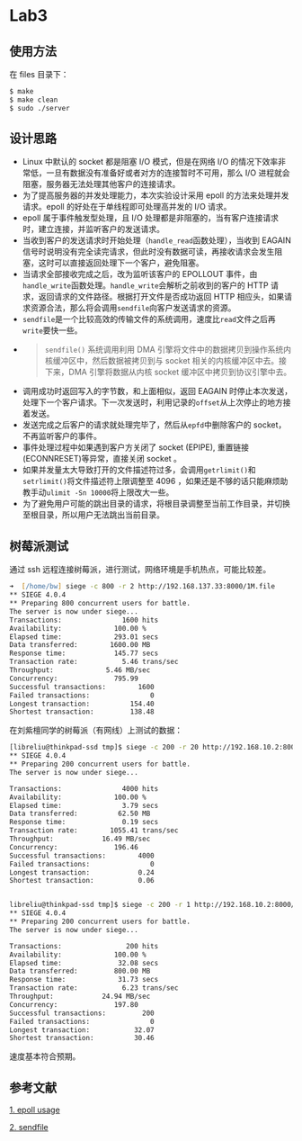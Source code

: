 # Lab3

## 使用方法

在 files 目录下：

```bash
$ make
$ make clean
$ sudo ./server
```

## 设计思路

- Linux 中默认的 socket 都是阻塞 I/O 模式，但是在网络 I/O 的情况下效率非常低，一旦有数据没有准备好或者对方的连接暂时不可用，那么 I/O 进程就会阻塞，服务器无法处理其他客户的连接请求。
- 为了提高服务器的并发处理能力，本次实验设计采用 epoll 的方法来处理并发请求。epoll 的好处在于单线程即可处理高并发的 I/O 请求。
- epoll 属于事件触发型处理，且 I/O 处理都是非阻塞的，当有客户连接请求时，建立连接，并监听客户的发送请求。
- 当收到客户的发送请求时开始处理（`handle_read`函数处理），当收到 EAGAIN 信号时说明没有完全读完请求，但此时没有数据可读，再接收请求会发生阻塞，这时可以直接返回处理下一个客户，避免阻塞。
- 当请求全部接收完成之后，改为监听该客户的 EPOLLOUT 事件，由`handle_write`函数处理。`handle_write`会解析之前收到的客户的 HTTP 请求，返回请求的文件路径。根据打开文件是否成功返回 HTTP 相应头，如果请求资源合法，那么将会调用`sendfile`向客户发送请求的资源。
- `sendfile`是一个比较高效的传输文件的系统调用，速度比`read`文件之后再`write`要快一些。
- > `sendfile()` 系统调用利用 DMA 引擎将文件中的数据拷贝到操作系统内核缓冲区中，然后数据被拷贝到与 socket 相关的内核缓冲区中去。接下来，DMA 引擎将数据从内核 socket 缓冲区中拷贝到协议引擎中去。
- 调用成功时返回写入的字节数，和上面相似，返回 EAGAIN 时停止本次发送，处理下一个客户请求。下一次发送时，利用记录的`offset`从上次停止的地方接着发送。
- 发送完成之后客户的请求就处理完毕了，然后从`epfd`中删除客户的 socket，不再监听客户的事件。
- 事件处理过程中如果遇到客户方关闭了 socket (EPIPE), 重置链接(ECONNRESET)等异常，直接关闭 socket 。
- 如果并发量太大导致打开的文件描述符过多，会调用`getrlimit()`和`setrlimit()`将文件描述符上限调整至 4096 ，如果还是不够的话只能麻烦助教手动`ulimit -Sn 10000`将上限改大一些。
- 为了避免用户可能的跳出目录的请求，将根目录调整至当前工作目录，并切换至根目录，所以用户无法跳出当前目录。


## 树莓派测试

通过 ssh 远程连接树莓派，进行测试，网络环境是手机热点，可能比较差。

``` zsh
➜  [/home/bw] siege -c 800 -r 2 http://192.168.137.33:8000/1M.file
** SIEGE 4.0.4
** Preparing 800 concurrent users for battle.
The server is now under siege...
Transactions:		        1600 hits
Availability:		      100.00 %
Elapsed time:		      293.01 secs
Data transferred:	     1600.00 MB
Response time:		      145.77 secs
Transaction rate:	        5.46 trans/sec
Throughput:		        5.46 MB/sec
Concurrency:		      795.99
Successful transactions:        1600
Failed transactions:	           0
Longest transaction:	      154.40
Shortest transaction:	      138.48
```

在刘紫檀同学的树莓派（有网线）上测试的数据：

```bash
[libreliu@thinkpad-ssd tmp]$ siege -c 200 -r 20 http://192.168.10.2:8000/test16k.txt >/dev/null
** SIEGE 4.0.4
** Preparing 200 concurrent users for battle.
The server is now under siege...

Transactions:		        4000 hits
Availability:		      100.00 %
Elapsed time:		        3.79 secs
Data transferred:	       62.50 MB
Response time:		        0.19 secs
Transaction rate:	     1055.41 trans/sec
Throughput:		       16.49 MB/sec
Concurrency:		      196.46
Successful transactions:        4000
Failed transactions:	           0
Longest transaction:	        0.24
Shortest transaction:	        0.06


libreliu@thinkpad-ssd tmp]$ siege -c 200 -r 1 http://192.168.10.2:8000/test4096k.txt >/dev/null
** SIEGE 4.0.4
** Preparing 200 concurrent users for battle.
The server is now under siege...

Transactions:		         200 hits
Availability:		      100.00 %
Elapsed time:		       32.08 secs
Data transferred:	      800.00 MB
Response time:		       31.73 secs
Transaction rate:	        6.23 trans/sec
Throughput:		       24.94 MB/sec
Concurrency:		      197.80
Successful transactions:         200
Failed transactions:	           0
Longest transaction:	       32.07
Shortest transaction:	       30.46
```

速度基本符合预期。

## 参考文献

[1. epoll usage](https://blog.csdn.net/yusiguyuan/article/details/15027821)

[2. sendfile](https://www.ibm.com/developerworks/cn/linux/l-cn-zerocopy2/index.html)